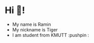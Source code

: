 # Hi 👋!
- My name is Ramin <br>
- My nickname is Tiger <br>
- I am student from KMUTT :pushpin :<br>
